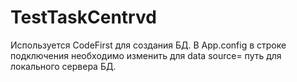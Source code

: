 # TestTaskCentrvd
Используется CodeFirst для создания БД.
В App.config в строке подключения необходимо изменить для data source= путь для локального сервера БД. 
